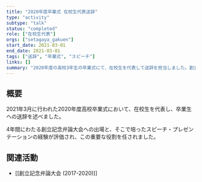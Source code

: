 ```yaml
---
title: "2020年度卒業式 在校生代表送辞"
type: "activity"
subtype: "talk"
status: "completed"
role: ["在校生代表"]
orgs: ["setagaya_gakuen"]
start_date: 2021-03-01
end_date: 2021-03-01
tags: ["送辞", "卒業式", "スピーチ"]
links: []
summary: "2020年度の高校3年生の卒業式にて、在校生を代表して送辞を担当しました。創立記念弁論大会での一連の経験が、この大役に繋がりました。"
---
```


## 概要

2021年3月に行われた2020年度高校卒業式において、在校生を代表し、卒業生への送辞を述べました。

4年間にわたる創立記念弁論大会への出場と、そこで培ったスピーチ・プレゼンテーションの経験が評価され、この重要な役割を任されました。

## 関連活動

- [[創立記念弁論大会 (2017-2020)]]
